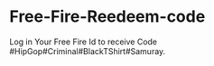 # Free-Fire-Reedeem-code
Log in Your Free Fire Id to receive Code #HipGop#Criminal#BlackTShirt#Samuray.
